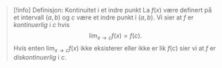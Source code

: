 > [!info] Definisjon: Kontinuitet i et indre punkt
> La $f(x)$ være definert på et intervall $(a,b)$ og $c$ være et indre punkt i $(a,b)$. Vi sier at $f$ er *kontinuerlig* i $c$ hvis
> $$\lim_{x \longrightarrow  c } f(x) = f(c). $$
>  Hvis enten $\lim_{x \longrightarrow c }f(x)$ ikke eksisterer eller ikke er lik $f(c)$ sier vi at $f$ er *diskontinuerlig* i $c$.

